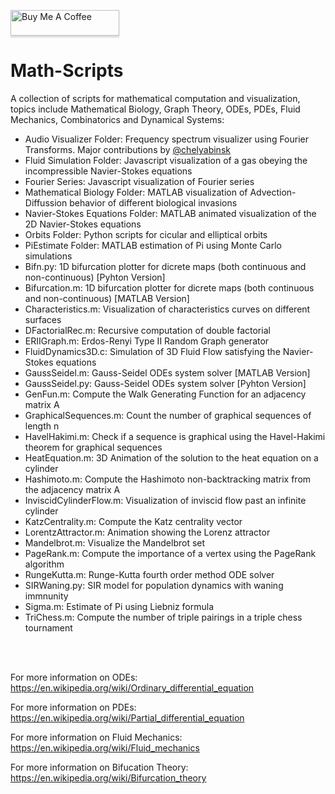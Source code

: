  <a href="https://www.buymeacoffee.com/BambooFlower" target="_blank"><img src="https://www.buymeacoffee.com/assets/img/custom_images/orange_img.png" alt="Buy Me A Coffee" style="height: 41px !important;width: 174px !important;box-shadow: 0px 3px 2px 0px rgba(190, 190, 190, 0.5) !important;-webkit-box-shadow: 0px 3px 2px 0px rgba(190, 190, 190, 0.5) !important;" ></a> 


# Math-Scripts

A collection of scripts for mathematical computation and visualization, topics include Mathematical Biology, Graph Theory, 
ODEs, PDEs, Fluid Mechanics, Combinatorics and Dynamical Systems:

- Audio Visualizer Folder: Frequency spectrum visualizer using Fourier Transforms. Major contributions by [@chelyabinsk](https://github.com/chelyabinsk)
- Fluid Simulation Folder: Javascript visualization of a gas obeying the incompressible Navier-Stokes equations
- Fourier Series: Javascript visualization of Fourier series 
- Mathematical Biology Folder: MATLAB visualization of Advection-Diffussion behavior of different biological invasions 
- Navier-Stokes Equations Folder: MATLAB animated visualization of the 2D Navier-Stokes equations
- Orbits Folder: Python scripts for cicular and elliptical orbits
- PiEstimate Folder: MATLAB estimation of Pi using Monte Carlo simulations
- Bifn.py: 1D bifurcation plotter for dicrete maps (both continuous and non-continuous) [Pyhton Version]
- Bifurcation.m: 1D bifurcation plotter for dicrete maps (both continuous and non-continuous) [MATLAB Version]
- Characteristics.m: Visualization of characteristics curves on different surfaces
- DFactorialRec.m: Recursive computation of double factorial
- ERIIGraph.m: Erdos-Renyi Type II Random Graph generator 
- FluidDynamics3D.c: Simulation of 3D Fluid Flow satisfying the Navier-Stokes equations 
- GaussSeidel.m: Gauss-Seidel ODEs system solver [MATLAB Version]
- GaussSeidel.py: Gauss-Seidel ODEs system solver [Pyhton Version]
- GenFun.m: Compute the Walk Generating Function for an adjacency matrix A
- GraphicalSequences.m: Count the number of graphical sequences of length n
- HavelHakimi.m: Check if a sequence is graphical using the Havel-Hakimi theorem for graphical sequences 
- HeatEquation.m: 3D Animation of the solution to the heat equation on a cylinder
- Hashimoto.m: Compute the Hashimoto non-backtracking matrix from the adjacency matrix A
- InviscidCylinderFlow.m: Visualization of inviscid flow past an infinite cylinder 
- KatzCentrality.m: Compute the Katz centrality vector 
- LorentzAttractor.m: Animation showing the Lorenz attractor 
- Mandelbrot.m: Visualize the Mandelbrot set
- PageRank.m: Compute the importance of a vertex using the PageRank algorithm
- RungeKutta.m: Runge-Kutta fourth order method ODE solver
- SIRWaning.py: SIR model for population dynamics with waning immnunity
- Sigma.m: Estimate of Pi using Liebniz formula
- TriChess.m: Compute the number of triple pairings in a triple chess tournament

<br/><br/>

For more information on ODEs: https://en.wikipedia.org/wiki/Ordinary_differential_equation

For more information on PDEs: https://en.wikipedia.org/wiki/Partial_differential_equation

For more information on Fluid Mechanics: https://en.wikipedia.org/wiki/Fluid_mechanics

For more information on Bifucation Theory: https://en.wikipedia.org/wiki/Bifurcation_theory

